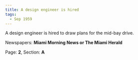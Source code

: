 ```yaml
---  
title: A design engineer is hired  
tags:  
  - Sep 1959  
---  
```

  
A design engineer is hired to draw plans for the mid-bay drive.  
  
Newspapers: **Miami Morning News or The Miami Herald**  
  
Page: **2**, Section: **A** 
